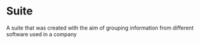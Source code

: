# Suite
A suite that was created with the aim of grouping information from different software used in a company

